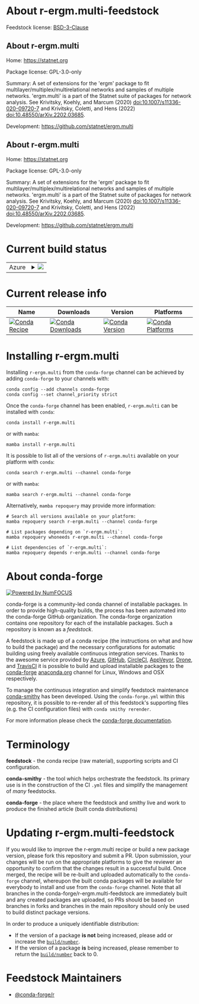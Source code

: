 About r-ergm.multi-feedstock
============================

Feedstock license: [BSD-3-Clause](https://github.com/conda-forge/r-ergm.multi-feedstock/blob/main/LICENSE.txt)


About r-ergm.multi
------------------

Home: https://statnet.org

Package license: GPL-3.0-only

Summary: A set of extensions for the 'ergm' package to fit multilayer/multiplex/multirelational networks and samples of multiple networks. 'ergm.multi' is a part of the Statnet suite of packages for network analysis. See Krivitsky, Koehly, and Marcum (2020) <doi:10.1007/s11336-020-09720-7> and Krivitsky, Coletti, and Hens (2022) <doi:10.48550/arXiv.2202.03685>.

Development: https://github.com/statnet/ergm.multi

About r-ergm.multi
------------------

Home: https://statnet.org

Package license: GPL-3.0-only

Summary: A set of extensions for the 'ergm' package to fit multilayer/multiplex/multirelational networks and samples of multiple networks. 'ergm.multi' is a part of the Statnet suite of packages for network analysis. See Krivitsky, Koehly, and Marcum (2020) <doi:10.1007/s11336-020-09720-7> and Krivitsky, Coletti, and Hens (2022) <doi:10.48550/arXiv.2202.03685>.

Development: https://github.com/statnet/ergm.multi

Current build status
====================


<table>
    
  <tr>
    <td>Azure</td>
    <td>
      <details>
        <summary>
          <a href="https://dev.azure.com/conda-forge/feedstock-builds/_build/latest?definitionId=19524&branchName=main">
            <img src="https://dev.azure.com/conda-forge/feedstock-builds/_apis/build/status/r-ergm.multi-feedstock?branchName=main">
          </a>
        </summary>
        <table>
          <thead><tr><th>Variant</th><th>Status</th></tr></thead>
          <tbody><tr>
              <td>linux_64_r_base4.2</td>
              <td>
                <a href="https://dev.azure.com/conda-forge/feedstock-builds/_build/latest?definitionId=19524&branchName=main">
                  <img src="https://dev.azure.com/conda-forge/feedstock-builds/_apis/build/status/r-ergm.multi-feedstock?branchName=main&jobName=linux&configuration=linux%20linux_64_r_base4.2" alt="variant">
                </a>
              </td>
            </tr><tr>
              <td>linux_64_r_base4.3</td>
              <td>
                <a href="https://dev.azure.com/conda-forge/feedstock-builds/_build/latest?definitionId=19524&branchName=main">
                  <img src="https://dev.azure.com/conda-forge/feedstock-builds/_apis/build/status/r-ergm.multi-feedstock?branchName=main&jobName=linux&configuration=linux%20linux_64_r_base4.3" alt="variant">
                </a>
              </td>
            </tr><tr>
              <td>osx_64_r_base4.2</td>
              <td>
                <a href="https://dev.azure.com/conda-forge/feedstock-builds/_build/latest?definitionId=19524&branchName=main">
                  <img src="https://dev.azure.com/conda-forge/feedstock-builds/_apis/build/status/r-ergm.multi-feedstock?branchName=main&jobName=osx&configuration=osx%20osx_64_r_base4.2" alt="variant">
                </a>
              </td>
            </tr><tr>
              <td>osx_64_r_base4.3</td>
              <td>
                <a href="https://dev.azure.com/conda-forge/feedstock-builds/_build/latest?definitionId=19524&branchName=main">
                  <img src="https://dev.azure.com/conda-forge/feedstock-builds/_apis/build/status/r-ergm.multi-feedstock?branchName=main&jobName=osx&configuration=osx%20osx_64_r_base4.3" alt="variant">
                </a>
              </td>
            </tr><tr>
              <td>win_64</td>
              <td>
                <a href="https://dev.azure.com/conda-forge/feedstock-builds/_build/latest?definitionId=19524&branchName=main">
                  <img src="https://dev.azure.com/conda-forge/feedstock-builds/_apis/build/status/r-ergm.multi-feedstock?branchName=main&jobName=win&configuration=win%20win_64_" alt="variant">
                </a>
              </td>
            </tr>
          </tbody>
        </table>
      </details>
    </td>
  </tr>
</table>

Current release info
====================

| Name | Downloads | Version | Platforms |
| --- | --- | --- | --- |
| [![Conda Recipe](https://img.shields.io/badge/recipe-r--ergm.multi-green.svg)](https://anaconda.org/conda-forge/r-ergm.multi) | [![Conda Downloads](https://img.shields.io/conda/dn/conda-forge/r-ergm.multi.svg)](https://anaconda.org/conda-forge/r-ergm.multi) | [![Conda Version](https://img.shields.io/conda/vn/conda-forge/r-ergm.multi.svg)](https://anaconda.org/conda-forge/r-ergm.multi) | [![Conda Platforms](https://img.shields.io/conda/pn/conda-forge/r-ergm.multi.svg)](https://anaconda.org/conda-forge/r-ergm.multi) |

Installing r-ergm.multi
=======================

Installing `r-ergm.multi` from the `conda-forge` channel can be achieved by adding `conda-forge` to your channels with:

```
conda config --add channels conda-forge
conda config --set channel_priority strict
```

Once the `conda-forge` channel has been enabled, `r-ergm.multi` can be installed with `conda`:

```
conda install r-ergm.multi
```

or with `mamba`:

```
mamba install r-ergm.multi
```

It is possible to list all of the versions of `r-ergm.multi` available on your platform with `conda`:

```
conda search r-ergm.multi --channel conda-forge
```

or with `mamba`:

```
mamba search r-ergm.multi --channel conda-forge
```

Alternatively, `mamba repoquery` may provide more information:

```
# Search all versions available on your platform:
mamba repoquery search r-ergm.multi --channel conda-forge

# List packages depending on `r-ergm.multi`:
mamba repoquery whoneeds r-ergm.multi --channel conda-forge

# List dependencies of `r-ergm.multi`:
mamba repoquery depends r-ergm.multi --channel conda-forge
```


About conda-forge
=================

[![Powered by
NumFOCUS](https://img.shields.io/badge/powered%20by-NumFOCUS-orange.svg?style=flat&colorA=E1523D&colorB=007D8A)](https://numfocus.org)

conda-forge is a community-led conda channel of installable packages.
In order to provide high-quality builds, the process has been automated into the
conda-forge GitHub organization. The conda-forge organization contains one repository
for each of the installable packages. Such a repository is known as a *feedstock*.

A feedstock is made up of a conda recipe (the instructions on what and how to build
the package) and the necessary configurations for automatic building using freely
available continuous integration services. Thanks to the awesome service provided by
[Azure](https://azure.microsoft.com/en-us/services/devops/), [GitHub](https://github.com/),
[CircleCI](https://circleci.com/), [AppVeyor](https://www.appveyor.com/),
[Drone](https://cloud.drone.io/welcome), and [TravisCI](https://travis-ci.com/)
it is possible to build and upload installable packages to the
[conda-forge](https://anaconda.org/conda-forge) [anaconda.org](https://anaconda.org/)
channel for Linux, Windows and OSX respectively.

To manage the continuous integration and simplify feedstock maintenance
[conda-smithy](https://github.com/conda-forge/conda-smithy) has been developed.
Using the ``conda-forge.yml`` within this repository, it is possible to re-render all of
this feedstock's supporting files (e.g. the CI configuration files) with ``conda smithy rerender``.

For more information please check the [conda-forge documentation](https://conda-forge.org/docs/).

Terminology
===========

**feedstock** - the conda recipe (raw material), supporting scripts and CI configuration.

**conda-smithy** - the tool which helps orchestrate the feedstock.
                   Its primary use is in the construction of the CI ``.yml`` files
                   and simplify the management of *many* feedstocks.

**conda-forge** - the place where the feedstock and smithy live and work to
                  produce the finished article (built conda distributions)


Updating r-ergm.multi-feedstock
===============================

If you would like to improve the r-ergm.multi recipe or build a new
package version, please fork this repository and submit a PR. Upon submission,
your changes will be run on the appropriate platforms to give the reviewer an
opportunity to confirm that the changes result in a successful build. Once
merged, the recipe will be re-built and uploaded automatically to the
`conda-forge` channel, whereupon the built conda packages will be available for
everybody to install and use from the `conda-forge` channel.
Note that all branches in the conda-forge/r-ergm.multi-feedstock are
immediately built and any created packages are uploaded, so PRs should be based
on branches in forks and branches in the main repository should only be used to
build distinct package versions.

In order to produce a uniquely identifiable distribution:
 * If the version of a package **is not** being increased, please add or increase
   the [``build/number``](https://docs.conda.io/projects/conda-build/en/latest/resources/define-metadata.html#build-number-and-string).
 * If the version of a package **is** being increased, please remember to return
   the [``build/number``](https://docs.conda.io/projects/conda-build/en/latest/resources/define-metadata.html#build-number-and-string)
   back to 0.

Feedstock Maintainers
=====================

* [@conda-forge/r](https://github.com/conda-forge/r/)

